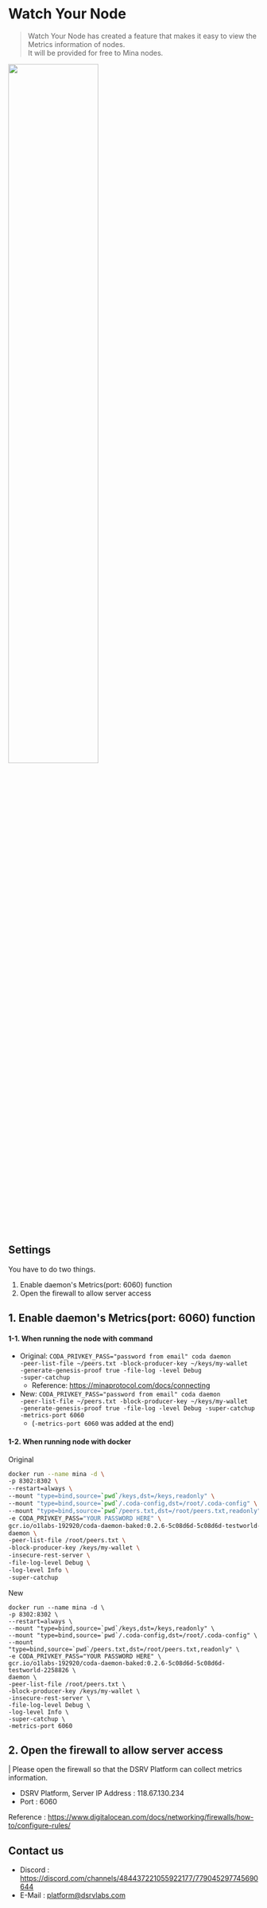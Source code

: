 # Watch Your Node

> Watch Your Node has created a feature that makes it easy to view the Metrics information of nodes.  
> It will be provided for free to Mina nodes.  

<img src="https://user-images.githubusercontent.com/897510/105396121-ded54000-5c62-11eb-8aaf-b8669d4cca70.png" width="60%">


## Settings
You have to do two things.
1. Enable daemon's Metrics(port: 6060) function
2. Open the firewall to allow server access

## 1. Enable daemon's Metrics(port: 6060) function

#### 1-1. When running the node with command
- Original: <code>CODA_PRIVKEY_PASS="password from email" coda daemon -peer-list-file ~/peers.txt -block-producer-key ~/keys/my-wallet -generate-genesis-proof true -file-log -level Debug -super-catchup</code>
  - Reference: https://minaprotocol.com/docs/connecting
- New: <code>CODA_PRIVKEY_PASS="password from email" coda daemon -peer-list-file ~/peers.txt -block-producer-key ~/keys/my-wallet -generate-genesis-proof true -file-log -level Debug -super-catchup -metrics-port 6060</code>
  - (<code>-metrics-port 6060</code> was added at the end)

#### 1-2. When running node with docker

Original
```bash
docker run --name mina -d \
-p 8302:8302 \
--restart=always \
--mount "type=bind,source=`pwd`/keys,dst=/keys,readonly" \
--mount "type=bind,source=`pwd`/.coda-config,dst=/root/.coda-config" \
--mount "type=bind,source=`pwd`/peers.txt,dst=/root/peers.txt,readonly" \
-e CODA_PRIVKEY_PASS="YOUR PASSWORD HERE" \
gcr.io/o1labs-192920/coda-daemon-baked:0.2.6-5c08d6d-5c08d6d-testworld-2258826 \
daemon \
-peer-list-file /root/peers.txt \
-block-producer-key /keys/my-wallet \
-insecure-rest-server \
-file-log-level Debug \
-log-level Info \
-super-catchup
```

New
```
docker run --name mina -d \
-p 8302:8302 \
--restart=always \
--mount "type=bind,source=`pwd`/keys,dst=/keys,readonly" \
--mount "type=bind,source=`pwd`/.coda-config,dst=/root/.coda-config" \
--mount "type=bind,source=`pwd`/peers.txt,dst=/root/peers.txt,readonly" \
-e CODA_PRIVKEY_PASS="YOUR PASSWORD HERE" \
gcr.io/o1labs-192920/coda-daemon-baked:0.2.6-5c08d6d-5c08d6d-testworld-2258826 \
daemon \
-peer-list-file /root/peers.txt \
-block-producer-key /keys/my-wallet \
-insecure-rest-server \
-file-log-level Debug \
-log-level Info \
-super-catchup \
-metrics-port 6060
```

## 2. Open the firewall to allow server access
| Please open the firewall so that the DSRV Platform can collect metrics information.

- DSRV Platform, Server IP Address : 118.67.130.234
- Port : 6060

Reference : https://www.digitalocean.com/docs/networking/firewalls/how-to/configure-rules/

## Contact us
- Discord : https://discord.com/channels/484437221055922177/779045297745690644
- E-Mail : platform@dsrvlabs.com 
